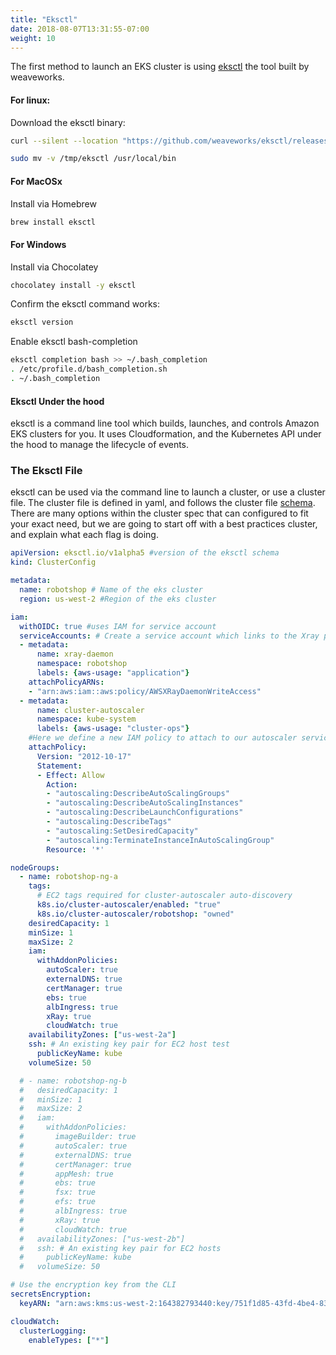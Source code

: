 ```yaml
---
title: "Eksctl"
date: 2018-08-07T13:31:55-07:00
weight: 10
---
```


The first method to launch an EKS cluster is using [eksctl](https://eksctl.io/) the tool built by weaveworks.

#### For linux: 

Download the eksctl binary:

```bash
curl --silent --location "https://github.com/weaveworks/eksctl/releases/latest/download/eksctl_$(uname -s)_amd64.tar.gz" | tar xz -C /tmp

sudo mv -v /tmp/eksctl /usr/local/bin
```
#### For MacOSx 

Install via Homebrew


```bash
brew install eksctl
```

#### For Windows 

Install via Chocolatey


```bash
chocolatey install -y eksctl 
```

Confirm the eksctl command works:

```bash
eksctl version
```

Enable eksctl bash-completion

```bash
eksctl completion bash >> ~/.bash_completion
. /etc/profile.d/bash_completion.sh
. ~/.bash_completion
```

#### Eksctl Under the hood

eksctl is a command line tool which builds, launches, and controls Amazon EKS clusters for you. It uses Cloudformation, and the Kubernetes API under the hood to manage the lifecycle of events.

### The Eksctl File

eksctl can be used via the command line to launch a cluster, or use a cluster file. The cluster file is defined in yaml, and follows the cluster file [schema](https://eksctl.io/usage/schema/). There are many options within the cluster spec that can configured to fit your exact need, but we are going to start off with a best practices cluster, and explain what each flag is doing.

```yaml
apiVersion: eksctl.io/v1alpha5 #version of the eksctl schema
kind: ClusterConfig

metadata:
  name: robotshop # Name of the eks cluster
  region: us-west-2 #Region of the eks cluster

iam:
  withOIDC: true #uses IAM for service account
  serviceAccounts: # Create a service account which links to the Xray policy. This later gets attached to the pod for fine grained access control
  - metadata:
      name: xray-daemon
      namespace: robotshop
      labels: {aws-usage: "application"}
    attachPolicyARNs:
    - "arn:aws:iam::aws:policy/AWSXRayDaemonWriteAccess"
  - metadata:
      name: cluster-autoscaler
      namespace: kube-system
      labels: {aws-usage: "cluster-ops"}
    #Here we define a new IAM policy to attach to our autoscaler service account
    attachPolicy:
      Version: "2012-10-17"
      Statement:
      - Effect: Allow
        Action:
        - "autoscaling:DescribeAutoScalingGroups"
        - "autoscaling:DescribeAutoScalingInstances"
        - "autoscaling:DescribeLaunchConfigurations"
        - "autoscaling:DescribeTags"
        - "autoscaling:SetDesiredCapacity"
        - "autoscaling:TerminateInstanceInAutoScalingGroup"
        Resource: '*'

nodeGroups:
  - name: robotshop-ng-a
    tags:
      # EC2 tags required for cluster-autoscaler auto-discovery
      k8s.io/cluster-autoscaler/enabled: "true"
      k8s.io/cluster-autoscaler/robotshop: "owned"
    desiredCapacity: 1
    minSize: 1
    maxSize: 2
    iam:
      withAddonPolicies:
        autoScaler: true
        externalDNS: true
        certManager: true
        ebs: true
        albIngress: true
        xRay: true
        cloudWatch: true
    availabilityZones: ["us-west-2a"]
    ssh: # An existing key pair for EC2 host test
      publicKeyName: kube
    volumeSize: 50

  # - name: robotshop-ng-b
  #   desiredCapacity: 1
  #   minSize: 1
  #   maxSize: 2
  #   iam:
  #     withAddonPolicies:
  #       imageBuilder: true
  #       autoScaler: true
  #       externalDNS: true
  #       certManager: true
  #       appMesh: true
  #       ebs: true
  #       fsx: true
  #       efs: true
  #       albIngress: true
  #       xRay: true
  #       cloudWatch: true
  #   availabilityZones: ["us-west-2b"]
  #   ssh: # An existing key pair for EC2 hosts
  #     publicKeyName: kube
  #   volumeSize: 50

# Use the encryption key from the CLI
secretsEncryption:
  keyARN: "arn:aws:kms:us-west-2:164382793440:key/751f1d85-43fd-4be4-835d-906189f64c8c"

cloudWatch:
  clusterLogging:
    enableTypes: ["*"]
```